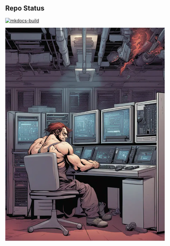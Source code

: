 ## Repo Status
[![mkdocs-build](https://github.com/Shardbyte/shard-docs/actions/workflows/mkdocs-build.yml/badge.svg)](https://github.com/Shardbyte/shard-docs/actions/workflows/mkdocs-build.yml)

![Where I write this documentation.](https://raw.githubusercontent.com/Shardbyte/shard-docs/main/docs/mkdocs/assets/images/den-shardbyte.webp)
